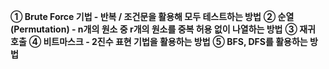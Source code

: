 **① Brute Force 기법 - 반복 / 조건문을 활용해 모두 테스트하는 방법**
**② 순열(Permutation) - n개의 원소 중 r개의 원소를 중복 허용 없이 나열하는 방법**
**③ 재귀 호출**
**④ 비트마스크 - 2진수 표현 기법을 활용하는 방법**
**⑤ BFS, DFS를 활용하는 방법**